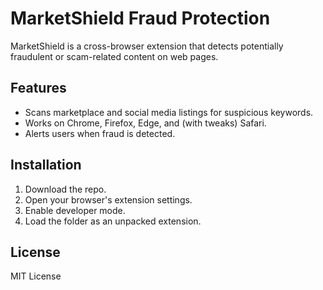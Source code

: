 # MarketShield Fraud Protection

MarketShield is a cross-browser extension that detects potentially fraudulent or scam-related content on web pages.

## Features
- Scans marketplace and social media listings for suspicious keywords.
- Works on Chrome, Firefox, Edge, and (with tweaks) Safari.
- Alerts users when fraud is detected.

## Installation
1. Download the repo.
2. Open your browser's extension settings.
3. Enable developer mode.
4. Load the folder as an unpacked extension.

## License
MIT License
